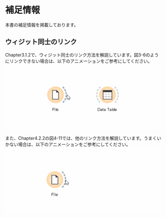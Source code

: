 # 補足情報  

本書の補足情報を掲載しております。  

## ウィジット同士のリンク
Chapter3.1.2で、ウィジット同士のリンク方法を解説しています。図3-6のようにリンクできない場合は、以下のアニメーションをご参考にしてください。  
<img src="https://github.com/RyokoKuga/orange-book/blob/main/images/fig3-6sp.gif">

また、Chapter4.2.2の図4-11では、他のリンク方法を解説しています。うまくいかない場合は、以下のアニメーションをご参考にしてください。  
<img src="https://github.com/RyokoKuga/orange-book/blob/main/images/fig4-11sp.gif">

